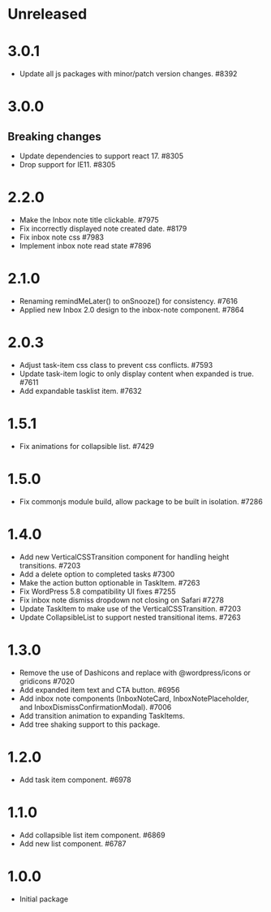 # Unreleased

# 3.0.1

-   Update all js packages with minor/patch version changes. #8392

# 3.0.0

## Breaking changes

-   Update dependencies to support react 17. #8305
-   Drop support for IE11. #8305

# 2.2.0
-   Make the Inbox note title clickable. #7975
-   Fix incorrectly displayed note created date. #8179
-   Fix inbox note css #7983
-   Implement inbox note read state #7896

# 2.1.0

-   Renaming remindMeLater() to onSnooze() for consistency. #7616
-   Applied new Inbox 2.0 design to the inbox-note component. #7864

# 2.0.3

-   Adjust task-item css class to prevent css conflicts. #7593
-   Update task-item logic to only display content when expanded is true. #7611
-   Add expandable tasklist item. #7632

# 1.5.1

-   Fix animations for collapsible list. #7429

# 1.5.0

-   Fix commonjs module build, allow package to be built in isolation. #7286

# 1.4.0

-   Add new VerticalCSSTransition component for handling height transitions. #7203
-   Add a delete option to completed tasks #7300
-   Make the action button optionable in TaskItem. #7263
-   Fix WordPress 5.8 compatibility UI fixes #7255
-   Fix inbox note dismiss dropdown not closing on Safari #7278
-   Update TaskItem to make use of the VerticalCSSTransition. #7203
-   Update CollapsibleList to support nested transitional items. #7263

# 1.3.0

-   Remove the use of Dashicons and replace with @wordpress/icons or gridicons #7020
-   Add expanded item text and CTA button. #6956
-   Add inbox note components (InboxNoteCard, InboxNotePlaceholder, and InboxDismissConfirmationModal). #7006
-   Add transition animation to expanding TaskItems.
-   Add tree shaking support to this package.

# 1.2.0

-   Add task item component. #6978

# 1.1.0

-   Add collapsible list item component. #6869
-   Add new list component. #6787

# 1.0.0

-   Initial package
